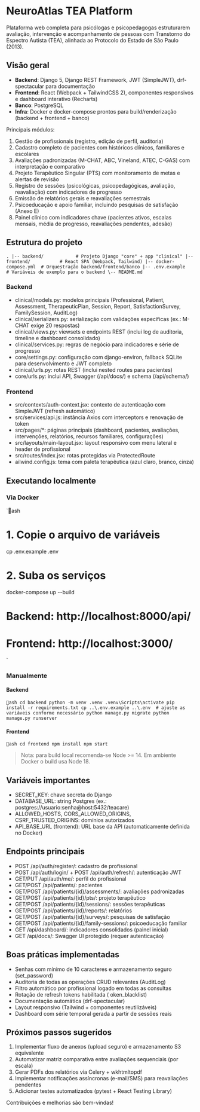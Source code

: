 ﻿# NeuroAtlas TEA Platform

Plataforma web completa para psicólogas e psicopedagogas estruturarem avaliação, intervenção e acompanhamento de pessoas com Transtorno do Espectro Autista (TEA), alinhada ao Protocolo do Estado de São Paulo (2013).

## Visão geral

- **Backend**: Django 5, Django REST Framework, JWT (SimpleJWT), drf-spectacular para documentação
- **Frontend**: React (Webpack + TailwindCSS 2), componentes responsivos e dashboard interativo (Recharts)
- **Banco**: PostgreSQL
- **Infra**: Docker e docker-compose prontos para build/renderização (backend + frontend + banco)

Principais módulos:

1. Gestão de profissionais (registro, edição de perfil, auditoria)
2. Cadastro completo de pacientes com históricos clínicos, familiares e escolares
3. Avaliações padronizadas (M-CHAT, ABC, Vineland, ATEC, C-GAS) com interpretação e comparativo
4. Projeto Terapêutico Singular (PTS) com monitoramento de metas e alertas de revisão
5. Registro de sessões (psicológicas, psicopedagógicas, avaliação, reavaliação) com indicadores de progresso
6. Emissão de relatórios gerais e reavaliações semestrais
7. Psicoeducação e apoio familiar, incluindo pesquisas de satisfação (Anexo E)
8. Painel clínico com indicadores chave (pacientes ativos, escalas mensais, média de progresso, reavaliações pendentes, adesão)

## Estrutura do projeto

`
.
|-- backend/            # Projeto Django "core" + app "clinical"
|-- frontend/           # React SPA (Webpack, Tailwind)
|-- docker-compose.yml  # Orquestração backend/frontend/banco
|-- .env.example        # Variáveis de exemplo para o backend
\-- README.md
`

### Backend

- clinical/models.py: modelos principais (Professional, Patient, Assessment, TherapeuticPlan, Session, Report, SatisfactionSurvey, FamilySession, AuditLog)
- clinical/serializers.py: serialização com validações específicas (ex.: M-CHAT exige 20 respostas)
- clinical/views.py: viewsets e endpoints REST (inclui log de auditoria, timeline e dashboard consolidado)
- clinical/services.py: regras de negócio para indicadores e série de progresso
- core/settings.py: configuração com django-environ, fallback SQLite para desenvolvimento e JWT completo
- clinical/urls.py: rotas REST (inclui nested routes para pacientes)
- core/urls.py: inclui API, Swagger (/api/docs/) e schema (/api/schema/)

### Frontend

- src/contexts/auth-context.jsx: contexto de autenticação com SimpleJWT (refresh automático)
- src/services/api.js: instância Axios com interceptors e renovação de token
- src/pages/*: páginas principais (dashboard, pacientes, avaliações, intervenções, relatórios, recursos familiares, configurações)
- src/layouts/main-layout.jsx: layout responsivo com menu lateral e header de profissional
- src/routes/index.jsx: rotas protegidas via ProtectedRoute
- 	ailwind.config.js: tema com paleta terapêutica (azul claro, branco, cinza)

## Executando localmente

### Via Docker

`ash
# 1. Copie o arquivo de variáveis
cp .env.example .env

# 2. Suba os serviços
docker-compose up --build

# Backend: http://localhost:8000/api/
# Frontend: http://localhost:3000/
`

### Manualmente

#### Backend

`ash
cd backend
python -m venv .venv
.venv\Scripts\activate
pip install -r requirements.txt
cp ..\.env.example ..\.env  # ajuste as variáveis conforme necessário
python manage.py migrate
python manage.py runserver
`

#### Frontend

`ash
cd frontend
npm install
npm start
`

> Nota: para build local recomenda-se Node >= 14. Em ambiente Docker o build usa Node 18.

## Variáveis importantes

- SECRET_KEY: chave secreta do Django
- DATABASE_URL: string Postgres (ex.: postgres://usuario:senha@host:5432/teacare)
- ALLOWED_HOSTS, CORS_ALLOWED_ORIGINS, CSRF_TRUSTED_ORIGINS: domínios autorizados
- API_BASE_URL (frontend): URL base da API (automaticamente definida no Docker)

## Endpoints principais

- POST /api/auth/register/: cadastro de profissional
- POST /api/auth/login/ + POST /api/auth/refresh/: autenticação JWT
- GET/PUT /api/auth/me/: perfil do profissional
- GET/POST /api/patients/: pacientes
- GET/POST /api/patients/{id}/assessments/: avaliações padronizadas
- GET/POST /api/patients/{id}/pts/: projeto terapêutico
- GET/POST /api/patients/{id}/sessions/: sessões terapêuticas
- GET/POST /api/patients/{id}/reports/: relatórios
- GET/POST /api/patients/{id}/surveys/: pesquisas de satisfação
- GET/POST /api/patients/{id}/family-sessions/: psicoeducação familiar
- GET /api/dashboard/: indicadores consolidados (painel inicial)
- GET /api/docs/: Swagger UI protegido (requer autenticação)

## Boas práticas implementadas

- Senhas com mínimo de 10 caracteres e armazenamento seguro (set_password)
- Auditoria de todas as operações CRUD relevantes (AuditLog)
- Filtro automático por profissional logado em todas as consultas
- Rotação de refresh tokens habilitada (	oken_blacklist)
- Documentação automática (drf-spectacular)
- Layout responsivo (Tailwind + componentes reutilizáveis)
- Dashboard com série temporal gerada a partir de sessões reais

## Próximos passos sugeridos

1. Implementar fluxo de anexos (upload seguro) e armazenamento S3 equivalente
2. Automatizar matriz comparativa entre avaliações sequenciais (por escala)
3. Gerar PDFs dos relatórios via Celery + wkhtmltopdf
4. Implementar notificações assíncronas (e-mail/SMS) para reavaliações pendentes
5. Adicionar testes automatizados (pytest + React Testing Library)

Contribuições e melhorias são bem-vindas!
